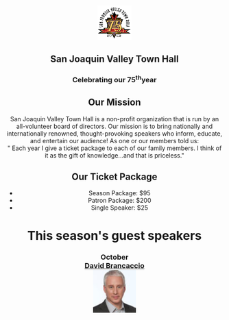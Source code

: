 <!DOCTYPE html>
<html>
	<head>
    <meta charset="utf-8">
    <title> San Joaquin Valley Town Hall </title>
  </head>
    <body>
      <header>
		<img src="images/town_hall_logo.gif" alt="Town Hall logo" width="80">
        <h2> San Joaquin Valley Town Hall</h2>
        <h3> Celebrating our 75<sup>th</sup>year</h3>
        <h2> Our Mission</h2>
        <p> San Joaquin Valley Town Hall is a non-profit organization that is run by an all-volunteer board of directors. 
         Our mission is to bring nationally and internationally renowned, thought-provoking speakers who inform, educate, and entertain our audience!
         As one or our members told us:<br>
          &quot; Each year I give a ticket package to each of our family members. I think of it as the gift of knowledge...and that is priceless.&quot;</p>
        <h2> Our Ticket Package</h2>
        <ul>
          <li>Season Package: $95</li>
			    <li>Patron Package: $200</li>
			    <li>Single Speaker: $25</li>
        </ul>
        <h1> This season's guest speakers </h1>
        <h3>
          October <br> <a href="speakers/brancaccio.html"> David Brancaccio </a>
            <br> 
            <img src="images/brancaccio75.jpg" height="100" width="100" alt="David Brancaccio October Speaker">
            <br>
          
